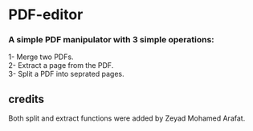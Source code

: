 # PDF-editor
### A simple PDF manipulator with 3 simple operations:
1- Merge two PDFs.\
2- Extract a page from the PDF.\
3- Split a PDF into seprated pages.
## credits
Both split and extract functions were added by Zeyad Mohamed Arafat.
